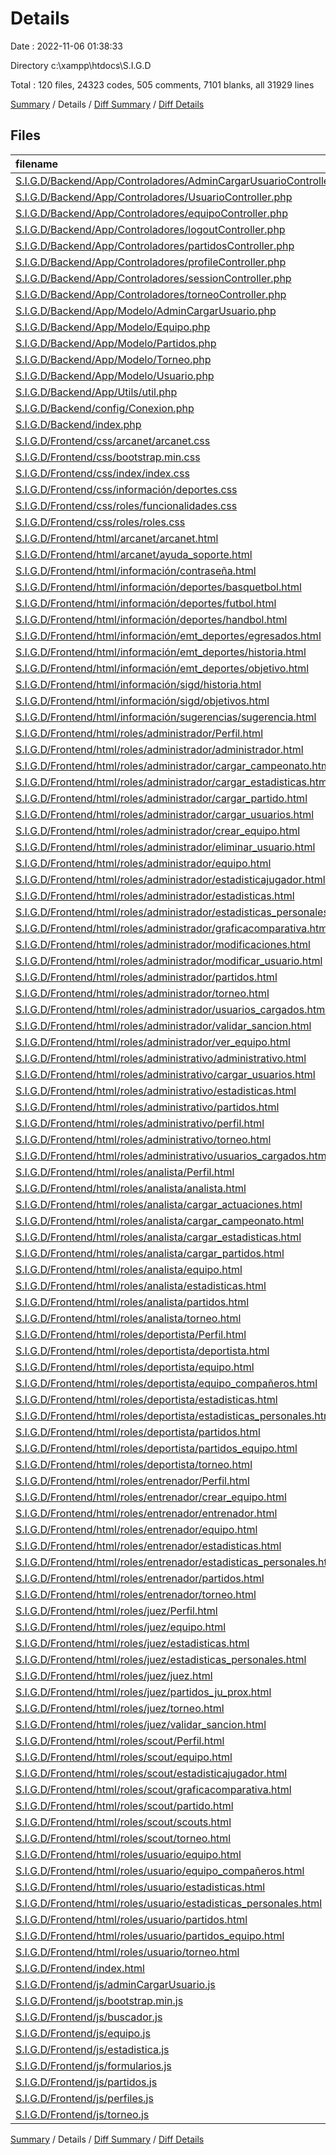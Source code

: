 # Details

Date : 2022-11-06 01:38:33

Directory c:\\xampp\\htdocs\\S.I.G.D

Total : 120 files,  24323 codes, 505 comments, 7101 blanks, all 31929 lines

[Summary](results.md) / Details / [Diff Summary](diff.md) / [Diff Details](diff-details.md)

## Files
| filename | language | code | comment | blank | total |
| :--- | :--- | ---: | ---: | ---: | ---: |
| [S.I.G.D/Backend/App/Controladores/AdminCargarUsuarioController.php](/S.I.G.D/Backend/App/Controladores/AdminCargarUsuarioController.php) | PHP | 32 | 0 | 10 | 42 |
| [S.I.G.D/Backend/App/Controladores/UsuarioController.php](/S.I.G.D/Backend/App/Controladores/UsuarioController.php) | PHP | 81 | 4 | 24 | 109 |
| [S.I.G.D/Backend/App/Controladores/equipoController.php](/S.I.G.D/Backend/App/Controladores/equipoController.php) | PHP | 20 | 0 | 13 | 33 |
| [S.I.G.D/Backend/App/Controladores/logoutController.php](/S.I.G.D/Backend/App/Controladores/logoutController.php) | PHP | 15 | 2 | 5 | 22 |
| [S.I.G.D/Backend/App/Controladores/partidosController.php](/S.I.G.D/Backend/App/Controladores/partidosController.php) | PHP | 35 | 0 | 26 | 61 |
| [S.I.G.D/Backend/App/Controladores/profileController.php](/S.I.G.D/Backend/App/Controladores/profileController.php) | PHP | 58 | 1 | 21 | 80 |
| [S.I.G.D/Backend/App/Controladores/sessionController.php](/S.I.G.D/Backend/App/Controladores/sessionController.php) | PHP | 25 | 2 | 10 | 37 |
| [S.I.G.D/Backend/App/Controladores/torneoController.php](/S.I.G.D/Backend/App/Controladores/torneoController.php) | PHP | 35 | 0 | 20 | 55 |
| [S.I.G.D/Backend/App/Modelo/AdminCargarUsuario.php](/S.I.G.D/Backend/App/Modelo/AdminCargarUsuario.php) | PHP | 15 | 0 | 7 | 22 |
| [S.I.G.D/Backend/App/Modelo/Equipo.php](/S.I.G.D/Backend/App/Modelo/Equipo.php) | PHP | 106 | 0 | 34 | 140 |
| [S.I.G.D/Backend/App/Modelo/Partidos.php](/S.I.G.D/Backend/App/Modelo/Partidos.php) | PHP | 39 | 0 | 21 | 60 |
| [S.I.G.D/Backend/App/Modelo/Torneo.php](/S.I.G.D/Backend/App/Modelo/Torneo.php) | PHP | 48 | 0 | 23 | 71 |
| [S.I.G.D/Backend/App/Modelo/Usuario.php](/S.I.G.D/Backend/App/Modelo/Usuario.php) | PHP | 137 | 0 | 23 | 160 |
| [S.I.G.D/Backend/App/Utils/util.php](/S.I.G.D/Backend/App/Utils/util.php) | PHP | 10 | 0 | 1 | 11 |
| [S.I.G.D/Backend/config/Conexion.php](/S.I.G.D/Backend/config/Conexion.php) | PHP | 19 | 3 | 5 | 27 |
| [S.I.G.D/Backend/index.php](/S.I.G.D/Backend/index.php) | PHP | 10 | 0 | 6 | 16 |
| [S.I.G.D/Frontend/css/arcanet/arcanet.css](/S.I.G.D/Frontend/css/arcanet/arcanet.css) | CSS | 90 | 0 | 7 | 97 |
| [S.I.G.D/Frontend/css/bootstrap.min.css](/S.I.G.D/Frontend/css/bootstrap.min.css) | CSS | 1 | 6 | 0 | 7 |
| [S.I.G.D/Frontend/css/index/index.css](/S.I.G.D/Frontend/css/index/index.css) | CSS | 411 | 1 | 54 | 466 |
| [S.I.G.D/Frontend/css/información/deportes.css](/S.I.G.D/Frontend/css/informaci%C3%B3n/deportes.css) | CSS | 305 | 1 | 58 | 364 |
| [S.I.G.D/Frontend/css/roles/funcionalidades.css](/S.I.G.D/Frontend/css/roles/funcionalidades.css) | CSS | 585 | 1 | 72 | 658 |
| [S.I.G.D/Frontend/css/roles/roles.css](/S.I.G.D/Frontend/css/roles/roles.css) | CSS | 286 | 0 | 33 | 319 |
| [S.I.G.D/Frontend/html/arcanet/arcanet.html](/S.I.G.D/Frontend/html/arcanet/arcanet.html) | HTML | 60 | 0 | 43 | 103 |
| [S.I.G.D/Frontend/html/arcanet/ayuda_soporte.html](/S.I.G.D/Frontend/html/arcanet/ayuda_soporte.html) | HTML | 63 | 0 | 28 | 91 |
| [S.I.G.D/Frontend/html/información/contraseña.html](/S.I.G.D/Frontend/html/informaci%C3%B3n/contrase%C3%B1a.html) | HTML | 69 | 4 | 34 | 107 |
| [S.I.G.D/Frontend/html/información/deportes/basquetbol.html](/S.I.G.D/Frontend/html/informaci%C3%B3n/deportes/basquetbol.html) | HTML | 178 | 6 | 82 | 266 |
| [S.I.G.D/Frontend/html/información/deportes/futbol.html](/S.I.G.D/Frontend/html/informaci%C3%B3n/deportes/futbol.html) | HTML | 201 | 5 | 96 | 302 |
| [S.I.G.D/Frontend/html/información/deportes/handbol.html](/S.I.G.D/Frontend/html/informaci%C3%B3n/deportes/handbol.html) | HTML | 185 | 6 | 86 | 277 |
| [S.I.G.D/Frontend/html/información/emt_deportes/egresados.html](/S.I.G.D/Frontend/html/informaci%C3%B3n/emt_deportes/egresados.html) | HTML | 158 | 6 | 76 | 240 |
| [S.I.G.D/Frontend/html/información/emt_deportes/historia.html](/S.I.G.D/Frontend/html/informaci%C3%B3n/emt_deportes/historia.html) | HTML | 162 | 6 | 70 | 238 |
| [S.I.G.D/Frontend/html/información/emt_deportes/objetivo.html](/S.I.G.D/Frontend/html/informaci%C3%B3n/emt_deportes/objetivo.html) | HTML | 152 | 6 | 67 | 225 |
| [S.I.G.D/Frontend/html/información/sigd/historia.html](/S.I.G.D/Frontend/html/informaci%C3%B3n/sigd/historia.html) | HTML | 157 | 6 | 49 | 212 |
| [S.I.G.D/Frontend/html/información/sigd/objetivos.html](/S.I.G.D/Frontend/html/informaci%C3%B3n/sigd/objetivos.html) | HTML | 151 | 6 | 65 | 222 |
| [S.I.G.D/Frontend/html/información/sugerencias/sugerencia.html](/S.I.G.D/Frontend/html/informaci%C3%B3n/sugerencias/sugerencia.html) | HTML | 160 | 6 | 47 | 213 |
| [S.I.G.D/Frontend/html/roles/administrador/Perfil.html](/S.I.G.D/Frontend/html/roles/administrador/Perfil.html) | HTML | 214 | 4 | 51 | 269 |
| [S.I.G.D/Frontend/html/roles/administrador/administrador.html](/S.I.G.D/Frontend/html/roles/administrador/administrador.html) | HTML | 119 | 4 | 44 | 167 |
| [S.I.G.D/Frontend/html/roles/administrador/cargar_campeonato.html](/S.I.G.D/Frontend/html/roles/administrador/cargar_campeonato.html) | HTML | 285 | 4 | 60 | 349 |
| [S.I.G.D/Frontend/html/roles/administrador/cargar_estadisticas.html](/S.I.G.D/Frontend/html/roles/administrador/cargar_estadisticas.html) | HTML | 227 | 4 | 57 | 288 |
| [S.I.G.D/Frontend/html/roles/administrador/cargar_partido.html](/S.I.G.D/Frontend/html/roles/administrador/cargar_partido.html) | HTML | 186 | 4 | 67 | 257 |
| [S.I.G.D/Frontend/html/roles/administrador/cargar_usuarios.html](/S.I.G.D/Frontend/html/roles/administrador/cargar_usuarios.html) | HTML | 194 | 5 | 52 | 251 |
| [S.I.G.D/Frontend/html/roles/administrador/crear_equipo.html](/S.I.G.D/Frontend/html/roles/administrador/crear_equipo.html) | HTML | 175 | 4 | 42 | 221 |
| [S.I.G.D/Frontend/html/roles/administrador/eliminar_usuario.html](/S.I.G.D/Frontend/html/roles/administrador/eliminar_usuario.html) | HTML | 175 | 4 | 42 | 221 |
| [S.I.G.D/Frontend/html/roles/administrador/equipo.html](/S.I.G.D/Frontend/html/roles/administrador/equipo.html) | HTML | 313 | 12 | 68 | 393 |
| [S.I.G.D/Frontend/html/roles/administrador/estadisticajugador.html](/S.I.G.D/Frontend/html/roles/administrador/estadisticajugador.html) | HTML | 206 | 4 | 62 | 272 |
| [S.I.G.D/Frontend/html/roles/administrador/estadisticas.html](/S.I.G.D/Frontend/html/roles/administrador/estadisticas.html) | HTML | 217 | 4 | 60 | 281 |
| [S.I.G.D/Frontend/html/roles/administrador/estadisticas_personales.html](/S.I.G.D/Frontend/html/roles/administrador/estadisticas_personales.html) | HTML | 154 | 4 | 47 | 205 |
| [S.I.G.D/Frontend/html/roles/administrador/graficacomparativa.html](/S.I.G.D/Frontend/html/roles/administrador/graficacomparativa.html) | HTML | 206 | 4 | 58 | 268 |
| [S.I.G.D/Frontend/html/roles/administrador/modificaciones.html](/S.I.G.D/Frontend/html/roles/administrador/modificaciones.html) | HTML | 185 | 5 | 40 | 230 |
| [S.I.G.D/Frontend/html/roles/administrador/modificar_usuario.html](/S.I.G.D/Frontend/html/roles/administrador/modificar_usuario.html) | HTML | 236 | 4 | 56 | 296 |
| [S.I.G.D/Frontend/html/roles/administrador/partidos.html](/S.I.G.D/Frontend/html/roles/administrador/partidos.html) | HTML | 303 | 4 | 50 | 357 |
| [S.I.G.D/Frontend/html/roles/administrador/torneo.html](/S.I.G.D/Frontend/html/roles/administrador/torneo.html) | HTML | 428 | 8 | 201 | 637 |
| [S.I.G.D/Frontend/html/roles/administrador/usuarios_cargados.html](/S.I.G.D/Frontend/html/roles/administrador/usuarios_cargados.html) | HTML | 154 | 4 | 39 | 197 |
| [S.I.G.D/Frontend/html/roles/administrador/validar_sancion.html](/S.I.G.D/Frontend/html/roles/administrador/validar_sancion.html) | HTML | 178 | 3 | 46 | 227 |
| [S.I.G.D/Frontend/html/roles/administrador/ver_equipo.html](/S.I.G.D/Frontend/html/roles/administrador/ver_equipo.html) | HTML | 413 | 4 | 61 | 478 |
| [S.I.G.D/Frontend/html/roles/administrativo/administrativo.html](/S.I.G.D/Frontend/html/roles/administrativo/administrativo.html) | HTML | 87 | 4 | 43 | 134 |
| [S.I.G.D/Frontend/html/roles/administrativo/cargar_usuarios.html](/S.I.G.D/Frontend/html/roles/administrativo/cargar_usuarios.html) | HTML | 148 | 4 | 60 | 212 |
| [S.I.G.D/Frontend/html/roles/administrativo/estadisticas.html](/S.I.G.D/Frontend/html/roles/administrativo/estadisticas.html) | HTML | 184 | 4 | 66 | 254 |
| [S.I.G.D/Frontend/html/roles/administrativo/partidos.html](/S.I.G.D/Frontend/html/roles/administrativo/partidos.html) | HTML | 270 | 4 | 54 | 328 |
| [S.I.G.D/Frontend/html/roles/administrativo/perfil.html](/S.I.G.D/Frontend/html/roles/administrativo/perfil.html) | HTML | 177 | 5 | 53 | 235 |
| [S.I.G.D/Frontend/html/roles/administrativo/torneo.html](/S.I.G.D/Frontend/html/roles/administrativo/torneo.html) | HTML | 395 | 8 | 203 | 606 |
| [S.I.G.D/Frontend/html/roles/administrativo/usuarios_cargados.html](/S.I.G.D/Frontend/html/roles/administrativo/usuarios_cargados.html) | HTML | 133 | 4 | 44 | 181 |
| [S.I.G.D/Frontend/html/roles/analista/Perfil.html](/S.I.G.D/Frontend/html/roles/analista/Perfil.html) | HTML | 180 | 4 | 46 | 230 |
| [S.I.G.D/Frontend/html/roles/analista/analista.html](/S.I.G.D/Frontend/html/roles/analista/analista.html) | HTML | 92 | 4 | 37 | 133 |
| [S.I.G.D/Frontend/html/roles/analista/cargar_actuaciones.html](/S.I.G.D/Frontend/html/roles/analista/cargar_actuaciones.html) | HTML | 196 | 4 | 54 | 254 |
| [S.I.G.D/Frontend/html/roles/analista/cargar_campeonato.html](/S.I.G.D/Frontend/html/roles/analista/cargar_campeonato.html) | HTML | 254 | 4 | 60 | 318 |
| [S.I.G.D/Frontend/html/roles/analista/cargar_estadisticas.html](/S.I.G.D/Frontend/html/roles/analista/cargar_estadisticas.html) | HTML | 174 | 4 | 45 | 223 |
| [S.I.G.D/Frontend/html/roles/analista/cargar_partidos.html](/S.I.G.D/Frontend/html/roles/analista/cargar_partidos.html) | HTML | 155 | 4 | 64 | 223 |
| [S.I.G.D/Frontend/html/roles/analista/equipo.html](/S.I.G.D/Frontend/html/roles/analista/equipo.html) | HTML | 382 | 4 | 58 | 444 |
| [S.I.G.D/Frontend/html/roles/analista/estadisticas.html](/S.I.G.D/Frontend/html/roles/analista/estadisticas.html) | HTML | 186 | 4 | 60 | 250 |
| [S.I.G.D/Frontend/html/roles/analista/partidos.html](/S.I.G.D/Frontend/html/roles/analista/partidos.html) | HTML | 272 | 4 | 49 | 325 |
| [S.I.G.D/Frontend/html/roles/analista/torneo.html](/S.I.G.D/Frontend/html/roles/analista/torneo.html) | HTML | 397 | 8 | 195 | 600 |
| [S.I.G.D/Frontend/html/roles/deportista/Perfil.html](/S.I.G.D/Frontend/html/roles/deportista/Perfil.html) | HTML | 221 | 5 | 53 | 279 |
| [S.I.G.D/Frontend/html/roles/deportista/deportista.html](/S.I.G.D/Frontend/html/roles/deportista/deportista.html) | HTML | 89 | 4 | 37 | 130 |
| [S.I.G.D/Frontend/html/roles/deportista/equipo.html](/S.I.G.D/Frontend/html/roles/deportista/equipo.html) | HTML | 214 | 5 | 59 | 278 |
| [S.I.G.D/Frontend/html/roles/deportista/equipo_compañeros.html](/S.I.G.D/Frontend/html/roles/deportista/equipo_compa%C3%B1eros.html) | HTML | 278 | 11 | 69 | 358 |
| [S.I.G.D/Frontend/html/roles/deportista/estadisticas.html](/S.I.G.D/Frontend/html/roles/deportista/estadisticas.html) | HTML | 974 | 13 | 204 | 1,191 |
| [S.I.G.D/Frontend/html/roles/deportista/estadisticas_personales.html](/S.I.G.D/Frontend/html/roles/deportista/estadisticas_personales.html) | HTML | 329 | 4 | 77 | 410 |
| [S.I.G.D/Frontend/html/roles/deportista/partidos.html](/S.I.G.D/Frontend/html/roles/deportista/partidos.html) | HTML | 121 | 4 | 49 | 174 |
| [S.I.G.D/Frontend/html/roles/deportista/partidos_equipo.html](/S.I.G.D/Frontend/html/roles/deportista/partidos_equipo.html) | HTML | 261 | 4 | 49 | 314 |
| [S.I.G.D/Frontend/html/roles/deportista/torneo.html](/S.I.G.D/Frontend/html/roles/deportista/torneo.html) | HTML | 144 | 4 | 61 | 209 |
| [S.I.G.D/Frontend/html/roles/entrenador/Perfil.html](/S.I.G.D/Frontend/html/roles/entrenador/Perfil.html) | HTML | 181 | 5 | 60 | 246 |
| [S.I.G.D/Frontend/html/roles/entrenador/crear_equipo.html](/S.I.G.D/Frontend/html/roles/entrenador/crear_equipo.html) | HTML | 178 | 4 | 51 | 233 |
| [S.I.G.D/Frontend/html/roles/entrenador/entrenador.html](/S.I.G.D/Frontend/html/roles/entrenador/entrenador.html) | HTML | 96 | 4 | 43 | 143 |
| [S.I.G.D/Frontend/html/roles/entrenador/equipo.html](/S.I.G.D/Frontend/html/roles/entrenador/equipo.html) | HTML | 406 | 5 | 86 | 497 |
| [S.I.G.D/Frontend/html/roles/entrenador/estadisticas.html](/S.I.G.D/Frontend/html/roles/entrenador/estadisticas.html) | HTML | 206 | 4 | 63 | 273 |
| [S.I.G.D/Frontend/html/roles/entrenador/estadisticas_personales.html](/S.I.G.D/Frontend/html/roles/entrenador/estadisticas_personales.html) | HTML | 128 | 4 | 54 | 186 |
| [S.I.G.D/Frontend/html/roles/entrenador/partidos.html](/S.I.G.D/Frontend/html/roles/entrenador/partidos.html) | HTML | 286 | 4 | 60 | 350 |
| [S.I.G.D/Frontend/html/roles/entrenador/torneo.html](/S.I.G.D/Frontend/html/roles/entrenador/torneo.html) | HTML | 402 | 8 | 204 | 614 |
| [S.I.G.D/Frontend/html/roles/juez/Perfil.html](/S.I.G.D/Frontend/html/roles/juez/Perfil.html) | HTML | 181 | 5 | 55 | 241 |
| [S.I.G.D/Frontend/html/roles/juez/equipo.html](/S.I.G.D/Frontend/html/roles/juez/equipo.html) | HTML | 285 | 11 | 73 | 369 |
| [S.I.G.D/Frontend/html/roles/juez/estadisticas.html](/S.I.G.D/Frontend/html/roles/juez/estadisticas.html) | HTML | 191 | 4 | 61 | 256 |
| [S.I.G.D/Frontend/html/roles/juez/estadisticas_personales.html](/S.I.G.D/Frontend/html/roles/juez/estadisticas_personales.html) | HTML | 128 | 4 | 46 | 178 |
| [S.I.G.D/Frontend/html/roles/juez/juez.html](/S.I.G.D/Frontend/html/roles/juez/juez.html) | HTML | 96 | 4 | 35 | 135 |
| [S.I.G.D/Frontend/html/roles/juez/partidos_ju_prox.html](/S.I.G.D/Frontend/html/roles/juez/partidos_ju_prox.html) | HTML | 277 | 4 | 55 | 336 |
| [S.I.G.D/Frontend/html/roles/juez/torneo.html](/S.I.G.D/Frontend/html/roles/juez/torneo.html) | HTML | 402 | 8 | 199 | 609 |
| [S.I.G.D/Frontend/html/roles/juez/validar_sancion.html](/S.I.G.D/Frontend/html/roles/juez/validar_sancion.html) | HTML | 200 | 3 | 52 | 255 |
| [S.I.G.D/Frontend/html/roles/scout/Perfil.html](/S.I.G.D/Frontend/html/roles/scout/Perfil.html) | HTML | 166 | 4 | 52 | 222 |
| [S.I.G.D/Frontend/html/roles/scout/equipo.html](/S.I.G.D/Frontend/html/roles/scout/equipo.html) | HTML | 276 | 11 | 69 | 356 |
| [S.I.G.D/Frontend/html/roles/scout/estadisticajugador.html](/S.I.G.D/Frontend/html/roles/scout/estadisticajugador.html) | HTML | 171 | 4 | 55 | 230 |
| [S.I.G.D/Frontend/html/roles/scout/graficacomparativa.html](/S.I.G.D/Frontend/html/roles/scout/graficacomparativa.html) | HTML | 1,039 | 15 | 176 | 1,230 |
| [S.I.G.D/Frontend/html/roles/scout/partido.html](/S.I.G.D/Frontend/html/roles/scout/partido.html) | HTML | 268 | 5 | 47 | 320 |
| [S.I.G.D/Frontend/html/roles/scout/scouts.html](/S.I.G.D/Frontend/html/roles/scout/scouts.html) | HTML | 83 | 4 | 30 | 117 |
| [S.I.G.D/Frontend/html/roles/scout/torneo.html](/S.I.G.D/Frontend/html/roles/scout/torneo.html) | HTML | 393 | 8 | 200 | 601 |
| [S.I.G.D/Frontend/html/roles/usuario/equipo.html](/S.I.G.D/Frontend/html/roles/usuario/equipo.html) | HTML | 439 | 7 | 86 | 532 |
| [S.I.G.D/Frontend/html/roles/usuario/equipo_compañeros.html](/S.I.G.D/Frontend/html/roles/usuario/equipo_compa%C3%B1eros.html) | HTML | 339 | 13 | 85 | 437 |
| [S.I.G.D/Frontend/html/roles/usuario/estadisticas.html](/S.I.G.D/Frontend/html/roles/usuario/estadisticas.html) | HTML | 245 | 6 | 75 | 326 |
| [S.I.G.D/Frontend/html/roles/usuario/estadisticas_personales.html](/S.I.G.D/Frontend/html/roles/usuario/estadisticas_personales.html) | HTML | 182 | 6 | 64 | 252 |
| [S.I.G.D/Frontend/html/roles/usuario/partidos.html](/S.I.G.D/Frontend/html/roles/usuario/partidos.html) | HTML | 331 | 7 | 63 | 401 |
| [S.I.G.D/Frontend/html/roles/usuario/partidos_equipo.html](/S.I.G.D/Frontend/html/roles/usuario/partidos_equipo.html) | HTML | 322 | 6 | 63 | 391 |
| [S.I.G.D/Frontend/html/roles/usuario/torneo.html](/S.I.G.D/Frontend/html/roles/usuario/torneo.html) | HTML | 456 | 10 | 209 | 675 |
| [S.I.G.D/Frontend/index.html](/S.I.G.D/Frontend/index.html) | HTML | 238 | 6 | 51 | 295 |
| [S.I.G.D/Frontend/js/adminCargarUsuario.js](/S.I.G.D/Frontend/js/adminCargarUsuario.js) | JavaScript | 150 | 0 | 44 | 194 |
| [S.I.G.D/Frontend/js/bootstrap.min.js](/S.I.G.D/Frontend/js/bootstrap.min.js) | JavaScript | 1 | 6 | 0 | 7 |
| [S.I.G.D/Frontend/js/buscador.js](/S.I.G.D/Frontend/js/buscador.js) | JavaScript | 8 | 0 | 7 | 15 |
| [S.I.G.D/Frontend/js/equipo.js](/S.I.G.D/Frontend/js/equipo.js) | JavaScript | 225 | 2 | 71 | 298 |
| [S.I.G.D/Frontend/js/estadistica.js](/S.I.G.D/Frontend/js/estadistica.js) | JavaScript | 21 | 0 | 5 | 26 |
| [S.I.G.D/Frontend/js/formularios.js](/S.I.G.D/Frontend/js/formularios.js) | JavaScript | 32 | 0 | 8 | 40 |
| [S.I.G.D/Frontend/js/partidos.js](/S.I.G.D/Frontend/js/partidos.js) | JavaScript | 129 | 2 | 51 | 182 |
| [S.I.G.D/Frontend/js/perfiles.js](/S.I.G.D/Frontend/js/perfiles.js) | JavaScript | 61 | 0 | 34 | 95 |
| [S.I.G.D/Frontend/js/torneo.js](/S.I.G.D/Frontend/js/torneo.js) | JavaScript | 165 | 0 | 91 | 256 |

[Summary](results.md) / Details / [Diff Summary](diff.md) / [Diff Details](diff-details.md)